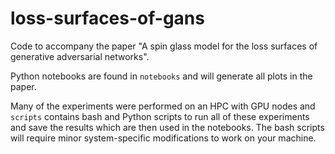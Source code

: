 # loss-surfaces-of-gans
Code to accompany the paper "A spin glass model for the loss surfaces of generative adversarial networks".

Python notebooks are found in `notebooks` and will generate all plots in the paper. 

Many of the experiments were performed on an HPC with GPU nodes and `scripts` contains bash and Python scripts to run all of these experiments and save the results which are then used in the notebooks. The bash scripts will require minor system-specific modifications to work on your machine. 
